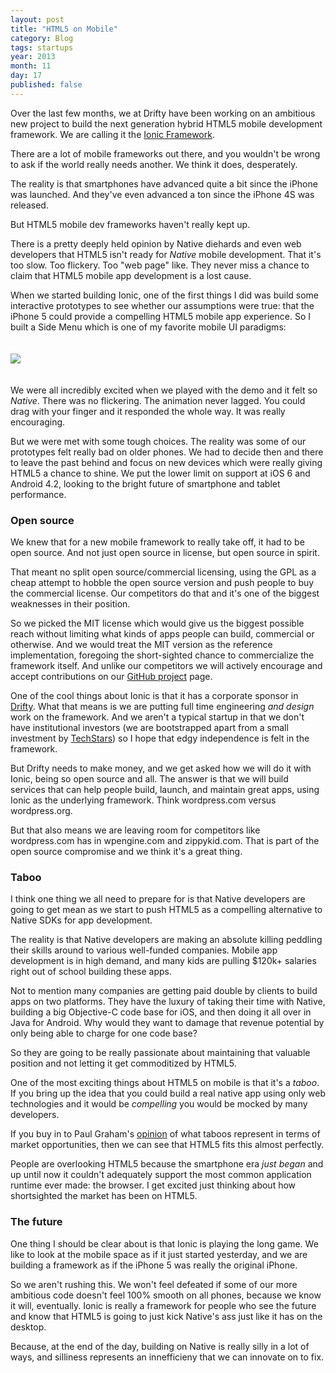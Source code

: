 ```yaml
---
layout: post
title: "HTML5 on Mobile"
category: Blog
tags: startups
year: 2013
month: 11
day: 17
published: false
---
```


Over the last few months, we at Drifty have been working on an ambitious new project to build the next generation hybrid HTML5 mobile development framework. We are calling it the [Ionic Framework](http://ionicframework.com/).

There are a lot of mobile frameworks out there, and you wouldn't be wrong to ask if the world really needs another. We think it does, desperately.

The reality is that smartphones have advanced quite a bit since the iPhone was launched. And they've even advanced a ton since the iPhone 4S was released.

But HTML5 mobile dev frameworks haven't really kept up.

There is a pretty deeply held opinion by Native diehards and even web developers that HTML5 isn't ready for *Native* mobile development. That it's too slow. Too flickery. Too "web page" like. They never miss a chance to claim that HTML5 mobile app development is a lost cause.

When we started building Ionic, one of the first things I did was build some interactive prototypes to see whether our assumptions were true: that the iPhone 5 could provide a compelling HTML5 mobile app experience. So I built a Side Menu which is one of my favorite mobile UI paradigms:

<img src="http://ionicframework.com.s3.amazonaws.com/docs/controllers/sidemenu.gif" style="margin: 20px 0px">

We were all incredibly excited when we played with the demo and it felt so *Native*. There was no flickering. The animation never lagged. You could drag with your finger and it responded the whole way. It was really encouraging.

But we were met with some tough choices. The reality was some of our prototypes felt really bad on older phones. We had to decide then and there to leave the past behind and focus on new devices which were really giving HTML5 a chance to shine. We put the lower limit on support at iOS 6 and Android 4.2, looking to the bright future of smartphone and tablet performance.

### Open source 

We knew that for a new mobile framework to really take off, it had to be open source. And not just open source in license, but open source in spirit.

That meant no split open source/commercial licensing, using the GPL as a cheap attempt to hobble the open source version and push people to buy the commercial license. Our competitors do that and it's one of the biggest weaknesses in their position.

So we picked the MIT license which would give us the biggest possible reach without limiting what kinds of apps people can build, commercial or otherwise. And we would treat the MIT version as the reference implementation, foregoing the short-sighted chance to commercialize the framework itself.  And unlike our competitors we will actively encourage and accept contributions on our [GitHub project](http://github.com/driftyco/ionic) page.

One of the cool things about Ionic is that it has a corporate sponsor in [Drifty](http://drifty.com/). What that means is we are putting full time engineering *and design* work on the framework. And we aren't a typical startup in that we don't have institutional investors (we are bootstrapped apart from a small investment by [TechStars](http://techstars.com/)) so I hope that edgy independence is felt in the framework.

But Drifty needs to make money, and we get asked how we will do it with Ionic, being so open source and all. The answer is that we will build services that can help people build, launch, and maintain great apps, using Ionic as the underlying framework. Think wordpress.com versus wordpress.org.

But that also means we are leaving room for competitors like wordpress.com has in wpengine.com and zippykid.com. That is part of the open source compromise and we think it's a great thing.

### Taboo

I think one thing we all need to prepare for is that Native developers are going to get mean as we start to push HTML5 as a compelling alternative to Native SDKs for app development.

The reality is that Native developers are making an absolute killing peddling their skills around to various well-funded companies. Mobile app development is in high demand, and many kids are pulling $120k+ salaries right out of school building these apps.

Not to mention many companies are getting paid double by clients to build apps on two platforms. They have the luxury of taking their time with Native, building a big Objective-C code base for iOS, and then doing it all over in Java for Android. Why would they want to damage that revenue potential by only being able to charge for one code base?

So they are going to be really passionate about maintaining that valuable position and not letting it get commoditized by HTML5.

One of the most exciting things about HTML5 on mobile is that it's a *taboo*. If you bring up the idea that you could build a real native app using only web technologies and it would be *compelling* you would be mocked by many developers.

If you buy in to Paul Graham's [opinion](http://paulgraham.com/say.html) of what taboos represent in terms of market opportunities, then we can see that HTML5 fits this almost perfectly.

People are overlooking HTML5 because the smartphone era *just began* and up until now it couldn't adequately support the most common application runtime ever made: the browser. I get excited just thinking about how shortsighted the market has been on HTML5.

### The future

One thing I should be clear about is that Ionic is playing the long game. We like to look at the mobile space as if it just started yesterday, and we are building a framework as if the iPhone 5 was really the original iPhone.

So we aren't rushing this. We won't feel defeated if some of our more ambitious code doesn't feel 100% smooth on all phones, because we know it will, eventually. Ionic is really a framework for people who see the future and know that HTML5 is going to just kick Native's ass just like it has on the desktop.

Because, at the end of the day, building on Native is really silly in a lot of ways, and silliness represents an innefficieny that we can innovate on to fix.
